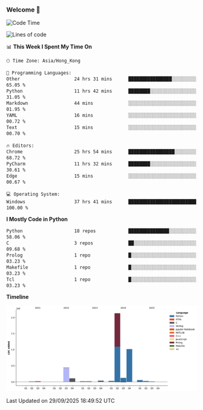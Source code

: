 ### Welcome 👋

<!--START_SECTION:waka-->
![Code Time](http://img.shields.io/badge/Code%20Time-2%2C675%20hrs%208%20mins-blue)

![Lines of code](https://img.shields.io/badge/From%20Hello%20World%20I%27ve%20Written-4.0%20million%20lines%20of%20code-blue)

📊 **This Week I Spent My Time On** 

```text
🕑︎ Time Zone: Asia/Hong_Kong

💬 Programming Languages: 
Other                    24 hrs 31 mins      ████████████████░░░░░░░░░   65.05 % 
Python                   11 hrs 42 mins      ████████░░░░░░░░░░░░░░░░░   31.05 % 
Markdown                 44 mins             ░░░░░░░░░░░░░░░░░░░░░░░░░   01.95 % 
YAML                     16 mins             ░░░░░░░░░░░░░░░░░░░░░░░░░   00.72 % 
Text                     15 mins             ░░░░░░░░░░░░░░░░░░░░░░░░░   00.70 % 

🔥 Editors: 
Chrome                   25 hrs 54 mins      █████████████████░░░░░░░░   68.72 % 
PyCharm                  11 hrs 32 mins      ████████░░░░░░░░░░░░░░░░░   30.61 % 
Edge                     15 mins             ░░░░░░░░░░░░░░░░░░░░░░░░░   00.67 % 

💻 Operating System: 
Windows                  37 hrs 41 mins      █████████████████████████   100.00 % 
```

**I Mostly Code in Python** 

```text
Python                   18 repos            ███████████████░░░░░░░░░░   58.06 % 
C                        3 repos             ██░░░░░░░░░░░░░░░░░░░░░░░   09.68 % 
Prolog                   1 repo              █░░░░░░░░░░░░░░░░░░░░░░░░   03.23 % 
Makefile                 1 repo              █░░░░░░░░░░░░░░░░░░░░░░░░   03.23 % 
Tcl                      1 repo              █░░░░░░░░░░░░░░░░░░░░░░░░   03.23 % 
```



**Timeline**

![Lines of Code chart](https://raw.githubusercontent.com/xhj2501/xhj2501/main/assets/bar_graph.png)


 Last Updated on 29/09/2025 18:49:52 UTC
<!--END_SECTION:waka-->


